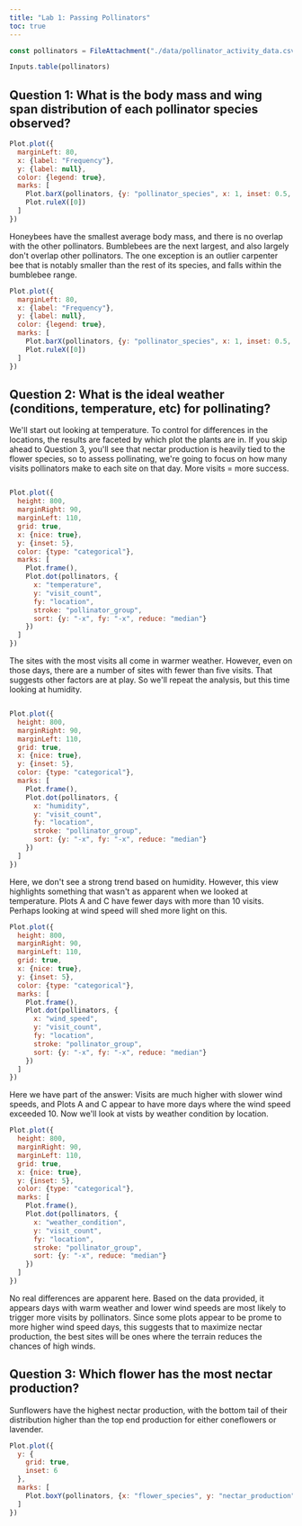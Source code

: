 ```yaml
---
title: "Lab 1: Passing Pollinators"
toc: true
---
```



```js
const pollinators = FileAttachment("./data/pollinator_activity_data.csv").csv({ typed: true })
```

```js
Inputs.table(pollinators)
```

## Question 1: What is the body mass and wing span distribution of each pollinator species observed? 

```js
Plot.plot({
  marginLeft: 80,
  x: {label: "Frequency"},
  y: {label: null},
  color: {legend: true},
  marks: [
    Plot.barX(pollinators, {y: "pollinator_species", x: 1, inset: 0.5, fill: "avg_body_mass_g", sort: "avg_body_mass_g"}),
    Plot.ruleX([0])
  ]
})
```
Honeybees have the smallest average body mass, and there is no overlap with the other pollinators. Bumblebees are the next largest, and also largely don't overlap other pollinators. The one exception is an outlier carpenter bee that is notably smaller than the rest of its species, and falls within the bumblebee range.  

```js
Plot.plot({
  marginLeft: 80,
  x: {label: "Frequency"},
  y: {label: null},
  color: {legend: true},
  marks: [
    Plot.barX(pollinators, {y: "pollinator_species", x: 1, inset: 0.5, fill: "avg_wing_span_mm", sort: "avg_wing_span_mm"}),
    Plot.ruleX([0])
  ]
})
```



## Question 2: What is the ideal weather (conditions, temperature, etc) for pollinating?

We'll start out looking at temperature. To control for differences in the locations, the results are faceted by which plot the plants are in. If you skip ahead to Question 3, you'll see that nectar production is heavily tied to the flower species, so to assess pollinating, we're going to focus on how many visits pollinators make to each site on that day. More visits = more success. 

```js

Plot.plot({
  height: 800,
  marginRight: 90,
  marginLeft: 110,
  grid: true,
  x: {nice: true},
  y: {inset: 5},
  color: {type: "categorical"},
  marks: [
    Plot.frame(),
    Plot.dot(pollinators, {
      x: "temperature",
      y: "visit_count",
      fy: "location",
      stroke: "pollinator_group",
      sort: {y: "-x", fy: "-x", reduce: "median"}
    })
  ]
})

```
The sites with the most visits all come in warmer weather. However, even on those days, there are a number of sites with fewer than five visits. That suggests other factors are at play. So we'll repeat the analysis, but this time looking at humidity. 

```js

Plot.plot({
  height: 800,
  marginRight: 90,
  marginLeft: 110,
  grid: true,
  x: {nice: true},
  y: {inset: 5},
  color: {type: "categorical"},
  marks: [
    Plot.frame(),
    Plot.dot(pollinators, {
      x: "humidity",
      y: "visit_count",
      fy: "location",
      stroke: "pollinator_group",
      sort: {y: "-x", fy: "-x", reduce: "median"}
    })
  ]
})

```

Here, we don't see a strong trend based on humidity. However, this view highlights something that wasn't as apparent when we looked at temperature. Plots A and C have fewer days with more than 10 visits. Perhaps looking at wind speed will shed more light on this. 

```js
Plot.plot({
  height: 800,
  marginRight: 90,
  marginLeft: 110,
  grid: true,
  x: {nice: true},
  y: {inset: 5},
  color: {type: "categorical"},
  marks: [
    Plot.frame(),
    Plot.dot(pollinators, {
      x: "wind_speed",
      y: "visit_count",
      fy: "location",
      stroke: "pollinator_group",
      sort: {y: "-x", fy: "-x", reduce: "median"}
    })
  ]
})
```

Here we have part of the answer: Visits are much higher with slower wind speeds, and Plots A and C appear to have more days where the wind speed exceeded 10. Now we'll look at vists by weather condition by location. 

```js
Plot.plot({
  height: 800,
  marginRight: 90,
  marginLeft: 110,
  grid: true,
  x: {nice: true},
  y: {inset: 5},
  color: {type: "categorical"},
  marks: [
    Plot.frame(),
    Plot.dot(pollinators, {
      x: "weather_condition",
      y: "visit_count",
      fy: "location",
      stroke: "pollinator_group",
      sort: {y: "-x", reduce: "median"}
    })
  ]
})
```
No real differences are apparent here. Based on the data provided, it appears days with warm weather and lower wind speeds are most likely to trigger more visits by pollinators. Since some plots appear to be prome to more higher wind speed days, this suggests that to maximize nectar production, the best sites will be ones where the terrain reduces the chances of high winds. 

## Question 3: Which flower has the most nectar production?

Sunflowers have the highest nectar production, with the bottom tail of their distribution higher than the top end production for either coneflowers or lavender.

```js
Plot.plot({
  y: {
    grid: true,
    inset: 6
  },
  marks: [
    Plot.boxY(pollinators, {x: "flower_species", y: "nectar_production"})
  ]
})
```
